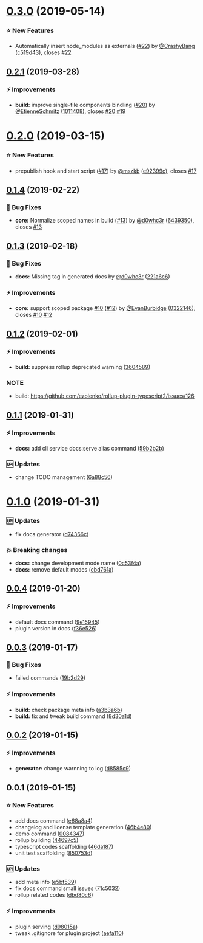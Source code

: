 <a name="0.3.0"></a>
# [0.3.0](https://github.com/kazupon/vue-cli-plugin-p11n/compare/v0.2.1...v0.3.0) (2019-05-14)


### :star: New Features

* Automatically insert node_modules as externals ([#22](https://github.com/kazupon/vue-cli-plugin-p11n/issues/22)) by [@CrashyBang](https://github.com/CrashyBang) ([c519d43](https://github.com/kazupon/vue-cli-plugin-p11n/commit/c519d43)), closes [#22](https://github.com/kazupon/vue-cli-plugin-p11n/issues/22)



<a name="0.2.1"></a>
## [0.2.1](https://github.com/kazupon/vue-cli-plugin-p11n/compare/v0.2.0...v0.2.1) (2019-03-28)


### :zap: Improvements

* **build:** improve single-file components bindling ([#20](https://github.com/kazupon/vue-cli-plugin-p11n/issues/20)) by [@EtienneSchmitz](https://github.com/EtienneSchmitz) ([1011408](https://github.com/kazupon/vue-cli-plugin-p11n/commit/1011408)), closes [#20](https://github.com/kazupon/vue-cli-plugin-p11n/issues/20) [#19](https://github.com/kazupon/vue-cli-plugin-p11n/issues/19)



<a name="0.2.0"></a>
# [0.2.0](https://github.com/kazupon/vue-cli-plugin-p11n/compare/v0.1.4...v0.2.0) (2019-03-15)


### :star: New Features

* prepublish hook and start script ([#17](https://github.com/kazupon/vue-cli-plugin-p11n/issues/17)) by [@mszkb](https://github.com/mszkb) ([e92399c](https://github.com/kazupon/vue-cli-plugin-p11n/commit/e92399c)), closes [#17](https://github.com/kazupon/vue-cli-plugin-p11n/issues/17)



<a name="0.1.4"></a>
## [0.1.4](https://github.com/kazupon/vue-cli-plugin-p11n/compare/v0.1.3...v0.1.4) (2019-02-22)


### :bug: Bug Fixes

* **core:** Normalize scoped names in build ([#13](https://github.com/kazupon/vue-cli-plugin-p11n/issues/13)) by [@d0whc3r](https://github.com/d0whc3r) ([6439350](https://github.com/kazupon/vue-cli-plugin-p11n/commit/6439350)), closes [#13](https://github.com/kazupon/vue-cli-plugin-p11n/issues/13)



<a name="0.1.3"></a>
## [0.1.3](https://github.com/kazupon/vue-cli-plugin-p11n/compare/v0.1.2...v0.1.3) (2019-02-18)


### :bug: Bug Fixes

* **docs:** Missing tag in generated docs by [@d0whc3r](https://github.com/d0whc3r) ([221a6c6](https://github.com/kazupon/vue-cli-plugin-p11n/commit/221a6c6))


### :zap: Improvements

* **core:** support scoped package [#10](https://github.com/kazupon/vue-cli-plugin-p11n/issues/10) ([#12](https://github.com/kazupon/vue-cli-plugin-p11n/issues/12)) by [@EvanBurbidge](https://github.com/EvanBurbidge) ([0322146](https://github.com/kazupon/vue-cli-plugin-p11n/commit/0322146)), closes [#10](https://github.com/kazupon/vue-cli-plugin-p11n/issues/10) [#12](https://github.com/kazupon/vue-cli-plugin-p11n/issues/12)



<a name="0.1.2"></a>
## [0.1.2](https://github.com/kazupon/vue-cli-plugin-p11n/compare/v0.1.1...v0.1.2) (2019-02-01)


### :zap: Improvements

* **build:** suppress rollup deprecated warning ([3604589](https://github.com/kazupon/vue-cli-plugin-p11n/commit/3604589))


### NOTE

* build: https://github.com/ezolenko/rollup-plugin-typescript2/issues/126



<a name="0.1.1"></a>
## [0.1.1](https://github.com/kazupon/vue-cli-plugin-p11n/compare/v0.1.0...v0.1.1) (2019-01-31)


### :zap: Improvements

* **docs:** add cli service docs:serve alias command ([59b2b2b](https://github.com/kazupon/vue-cli-plugin-p11n/commit/59b2b2b))


### :up: Updates

* change TODO management ([6a88c56](https://github.com/kazupon/vue-cli-plugin-p11n/commit/6a88c56))


<a name="0.1.0"></a>
# [0.1.0](https://github.com/kazupon/vue-cli-plugin-p11n/compare/v0.0.4...v0.1.0) (2019-01-31)


### :up: Updates

* fix docs generator ([d74366c](https://github.com/kazupon/vue-cli-plugin-p11n/commit/d74366c))


### :boom: Breaking changes

* **docs:** change development mode name ([0c53f4a](https://github.com/kazupon/vue-cli-plugin-p11n/commit/0c53f4a))
* **docs:** remove default modes ([cbd761a](https://github.com/kazupon/vue-cli-plugin-p11n/commit/cbd761a))


<a name="0.0.4"></a>
## [0.0.4](https://github.com/kazupon/vue-cli-plugin-p11n/compare/v0.0.3...v0.0.4) (2019-01-20)


### :zap: Improvements

* default docs command ([9e15945](https://github.com/kazupon/vue-cli-plugin-p11n/commit/9e15945))
* plugin version in docs ([f36e526](https://github.com/kazupon/vue-cli-plugin-p11n/commit/f36e526))



<a name="0.0.3"></a>
## [0.0.3](https://github.com/kazupon/vue-cli-plugin-p11n/compare/v0.0.2...v0.0.3) (2019-01-17)


### :bug: Bug Fixes

* failed commands ([19b2d29](https://github.com/kazupon/vue-cli-plugin-p11n/commit/19b2d29))


### :zap: Improvements

* **build:** check package meta info ([a3b3a6b](https://github.com/kazupon/vue-cli-plugin-p11n/commit/a3b3a6b))
* **build:** fix and tweak build command ([8d30a1d](https://github.com/kazupon/vue-cli-plugin-p11n/commit/8d30a1d))



<a name="0.0.2"></a>
## [0.0.2](https://github.com/kazupon/vue-cli-plugin-p11n/compare/v0.0.1...v0.0.2) (2019-01-15)


### :zap: Improvements

* **generator:** change warnning to log ([d8585c9](https://github.com/kazupon/vue-cli-plugin-p11n/commit/d8585c9))



<a name="0.0.1"></a>
## 0.0.1 (2019-01-15)


### :star: New Features

* add docs command ([e68a8a4](https://github.com/kazupon/vue-cli-plugin-p11n/commit/e68a8a4))
* changelog and license template generation ([46b4e80](https://github.com/kazupon/vue-cli-plugin-p11n/commit/46b4e80))
* demo command ([0084347](https://github.com/kazupon/vue-cli-plugin-p11n/commit/0084347))
* rollup building ([44697c5](https://github.com/kazupon/vue-cli-plugin-p11n/commit/44697c5))
* typescript codes scaffolding ([46da187](https://github.com/kazupon/vue-cli-plugin-p11n/commit/46da187))
* unit test scaffolding ([850753d](https://github.com/kazupon/vue-cli-plugin-p11n/commit/850753d))


### :up: Updates

* add meta info ([e5bf539](https://github.com/kazupon/vue-cli-plugin-p11n/commit/e5bf539))
* fix docs command small issues ([71c5032](https://github.com/kazupon/vue-cli-plugin-p11n/commit/71c5032))
* rollup related codes ([dbd80c6](https://github.com/kazupon/vue-cli-plugin-p11n/commit/dbd80c6))


### :zap: Improvements

* plugin serving ([d98015a](https://github.com/kazupon/vue-cli-plugin-p11n/commit/d98015a))
* tweak .gitignore for plugin project ([aefa110](https://github.com/kazupon/vue-cli-plugin-p11n/commit/aefa110))



